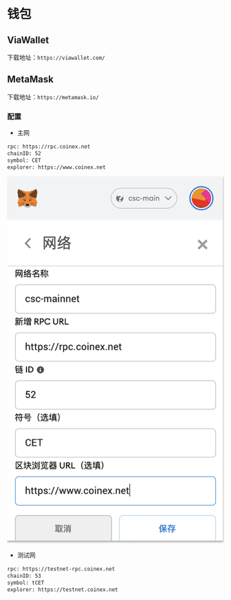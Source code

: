 # 钱包

## ViaWallet

下载地址：`https://viawallet.com/`

## MetaMask

下载地址：`https://metamask.io/`

### 配置
* 主网

```
rpc: https://rpc.coinex.net
chainID: 52
symbol: CET
explorer: https://www.coinex.net
```

![metamask](./images/metamask.png)

* 测试网
```
rpc: https://testnet-rpc.coinex.net
chainID: 53
symbol: tCET
explorer: https://testnet.coinex.net
```
